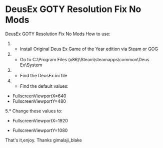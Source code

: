 # DeusEx GOTY Resolution Fix No Mods
DeusEx GOTY Resolution Fix No Mods
How to use:

1. * Install Original Deus Ex Game of the Year edition via Steam or GOG

2. * Go to C:\Program Files (x86)\Steam\steamapps\common\Deus Ex\System

3. * Find the DeusEx.ini file

4. * Find the default values: 

* FullscreenViewportX=640
* FullscreenViewportY=480

5.* Change these values to:

* FullscreenViewportX=1920

* FullscreenViewportY=1080

That's it,enjoy.
Thanks 
gimalaji_blake

